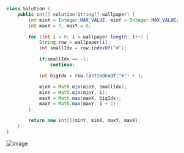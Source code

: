 ```java
class Solution {
    public int[] solution(String[] wallpaper) {
        int minX = Integer.MAX_VALUE, minY = Integer.MAX_VALUE;
        int maxX = 0, maxY = 0;

        for (int i = 0; i < wallpaper.length; i++) {
            String row = wallpaper[i];
            int smallIdx = row.indexOf("#");

            if(smallIdx == -1) 
                continue;

            int bigIdx = row.lastIndexOf("#") + 1;

            minX = Math.min(minX, smallIdx);
            minY = Math.min(minY, i);
            maxX = Math.max(maxX, bigIdx);
            maxY = Math.max(maxY, i + 1);
        }

        return new int[]{minY, minX, maxY, maxX};
    }
}
```
![image](https://github.com/alswo1212/CNF_codingTest_sturdy/assets/92290312/f1561b53-f13c-45a9-a61e-61c5a542901b)
